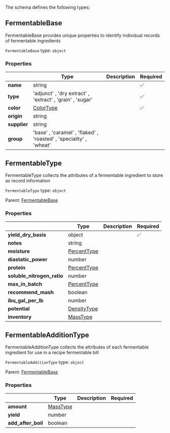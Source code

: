 The schema defines the following types:

## FermentableBase 

FermentableBase provides unique properties to identify individual records of fermentable ingredients

`FermentableBase` type: `object`

### Properties

|   |Type|Description|Required|
|---|----|-----------|--------|
| **name** | string|  | :white_check_mark: |
| **type** |  'adjunct'  , 'dry extract'  , 'extract'  , 'grain'  , 'sugar' |  | :white_check_mark: |
| **color** | [ColorType](measureable_units.json.md#colortype)|  | :white_check_mark: |
| **origin** | string|  |  |
| **supplier** | string|  |  |
| **group** |  'base'  , 'caramel'  , 'flaked'  , 'roasted'  , 'speciality'  , 'wheat' |  |  |

## FermentableType 

FermentableType collects the attributes of a fermentable ingredient to store as record information

`FermentableType` type: `object`

Parent: [FermentableBase](#fermentablebase)

### Properties

|   |Type|Description|Required|
|---|----|-----------|--------|
| **yield_dry_basis** | object|  | :white_check_mark: |
| **notes** | string|  |  |
| **moisture** | [PercentType](measureable_units.json.md#percenttype)|  |  |
| **diastatic_power** | number|  |  |
| **protein** | [PercentType](measureable_units.json.md#percenttype)|  |  |
| **soluble_nitrogen_ratio** | number|  |  |
| **max_in_batch** | [PercentType](measureable_units.json.md#percenttype)|  |  |
| **recommend_mash** | boolean|  |  |
| **ibu_gal_per_lb** | number|  |  |
| **potential** | [DensityType](measureable_units.json.md#densitytype)|  |  |
| **inventory** | [MassType](measureable_units.json.md#masstype)|  |  |

## FermentableAdditionType 

FermentableAdditionType collects the attributes of each fermentable ingredient for use in a recipe fermentable bill

`FermentableAdditionType` type: `object`

Parent: [FermentableBase](#fermentablebase)

### Properties

|   |Type|Description|Required|
|---|----|-----------|--------|
| **amount** | [MassType](measureable_units.json.md#masstype)|  |  |
| **yield** | number|  |  |
| **add_after_boil** | boolean|  |  |

